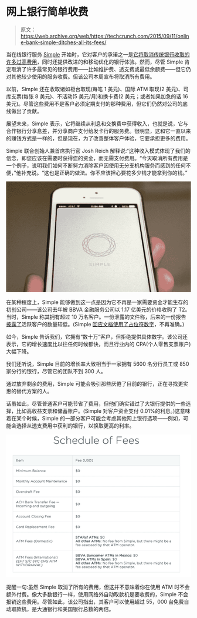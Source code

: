 # 网上银行简单收费 

> 原文：<https://web.archive.org/web/https://techcrunch.com/2015/09/11/online-bank-simple-ditches-all-its-fees/>

当在线银行服务 [Simple](https://web.archive.org/web/20221207091558/https://www.simple.com/) 开始时，它对客户的承诺之一是[它将取消传统银行收取的许多过高费用](https://web.archive.org/web/20221207091558/https://beta.techcrunch.com/2010/09/01/banksimple-3-1-million/)，同时还提供改进的和移动优化的银行体验。然而，尽管 Simple 肯定取消了许多最常见的银行费用——比如维护费、透支费或最低余额费——但它仍对其他较少使用的服务收费。但该公司本周宣布将取消所有费用。

以前，Simple 还在收取诸如柜台取现(每笔 1 美元)、国际 ATM 取现(2 美元)、司库支票(每张 8 美元)、不活动(5 美元/月)和换卡费(2 美元；或者如果加急的话 16 美元)。尽管这些费用不是客户必须定期支付的那种费用，但它们仍然对公司的底线做出了贡献。

展望未来，Simple 表示，它将继续从利息和交换费中获得收入，也就是说，它与合作银行分享息差，并分享商户支付给发卡行的服务费。很明显，这和它一直以来的赚钱方式是一样的，但是现在，为了改善整体客户体验，它要承担更多的费用。

Simple 联合创始人兼首席执行官 Josh Reich 解释说:“这种收入模式体现了我们的信念，即您应该在需要时获得您的资金，而无需支付费用。“今天取消所有费用是一个例子，说明我们如何不断努力消除客户因使用无分支机构服务而感到的任何不便，”他补充说。“这也是正确的做法。你不应该担心要花多少钱才能拿到你的钱。”

![simple-ios](img/608dca264e23bb65dbbc3e68a0c24872.png)

在某种程度上，Simple 能够做到这一点是因为它不再是一家需要资金才能生存的初创公司——该公司去年被 BBVA 金融服务公司以 1.17 亿美元的价格收购了 T2。当时，Simple 称其拥有超过 10 万名客户。一份泄露的文件称，后来的一份报告[披露了](https://web.archive.org/web/20221207091558/http://qz.com/213192/banking-startup-simple-seems-to-be-struggling-to-sign-up-active-users/)活跃客户的数量较低。(Simple [回应文档使用了占位符数字](https://web.archive.org/web/20221207091558/https://www.simple.com/blog/how-we-measure)，不再准确。)

如今，Simple 告诉我们，它拥有“数十万”客户，但拒绝提供具体数字。该公司还表示，它的增长速度比以往任何时候都快，而且行业内的 CPA(个人零售支票账户)大幅下降。

我们还听说，Simple 目前的增长率大致相当于一家拥有 5600 名分行员工或 850 家分行的银行，尽管它的团队不到 300 人。

通过放弃剩余的费用，Simple 可能会吸引那些厌倦了目前的银行，正在寻找更实惠的替代方案的人。

话虽如此，尽管普通客户可能节省了费用，但他们确实错过了大银行提供的一些选择，比如高收益支票和储蓄账户。(Simple 对客户资金支付 0.01%的利息。)这意味着在某个时候，Simple 的一部分客户可能会考虑其他网上银行选项——例如，可能会选择从透支费用中获利的银行，以换取更高的利率。

![Screen Shot 2015-09-11 at 12.40.42 PM](img/ac126fe0ad5f6bf6bd6116a858c094d9.png)

提醒一句:虽然 Simple 取消了所有的费用，但这并不意味着你在使用 ATM 时不会额外付费。像大多数银行一样，使用网络外自动取款机是要收费的，Simple 不会报销这些费用。尽管如此，该公司指出，其客户可以使用超过 55，000 台免费自动取款机，是大通银行和美国银行总数的两倍。